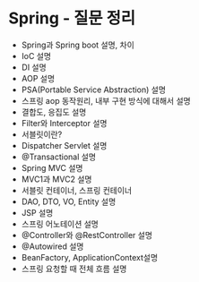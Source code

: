 # Spring - 질문 정리

- Spring과 Spring boot 설명, 차이
- IoC 설명
- DI 설명
- AOP 설명
- PSA(Portable Service Abstraction) 설명
- 스프링 aop 동작원리, 내부 구현 방식에 대해서 설명
- 결합도, 응집도 설명
- Filter와 Interceptor 설명
- 서블릿이란?
- Dispatcher Servlet 설명
- @Transactional 설명
- Spring MVC 설명
- MVC1과 MVC2 설명
- 서블릿 컨테이너, 스프링 컨테이너
- DAO, DTO, VO, Entity 설명
- JSP 설명
- 스프링 어노테이션 설명
- @Controller와 @RestController 설명
- @Autowired 설명
- BeanFactory, ApplicationContext설명
- 스프링 요청할 때 전체 흐름 설명
